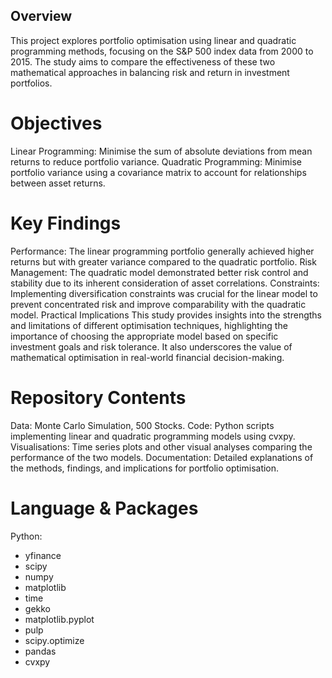 ## Overview
This project explores portfolio optimisation using linear and quadratic programming methods, focusing on the S&P 500 index data from 2000 to 2015. The study aims to compare the effectiveness of these two mathematical approaches in balancing risk and return in investment portfolios.

# Objectives
Linear Programming: Minimise the sum of absolute deviations from mean returns to reduce portfolio variance.
Quadratic Programming: Minimise portfolio variance using a covariance matrix to account for relationships between asset returns.
# Key Findings
Performance: The linear programming portfolio generally achieved higher returns but with greater variance compared to the quadratic portfolio.
Risk Management: The quadratic model demonstrated better risk control and stability due to its inherent consideration of asset correlations.
Constraints: Implementing diversification constraints was crucial for the linear model to prevent concentrated risk and improve comparability with the quadratic model.
Practical Implications
This study provides insights into the strengths and limitations of different optimisation techniques, highlighting the importance of choosing the appropriate model based on specific investment goals and risk tolerance. It also underscores the value of mathematical optimisation in real-world financial decision-making.

# Repository Contents
Data: Monte Carlo Simulation, 500 Stocks. 
Code: Python scripts implementing linear and quadratic programming models using cvxpy.
Visualisations: Time series plots and other visual analyses comparing the performance of the two models.
Documentation: Detailed explanations of the methods, findings, and implications for portfolio optimisation.

# Language & Packages

Python:
- yfinance
- scipy
- numpy
- matplotlib
- time
- gekko
- matplotlib.pyplot
- pulp
- scipy.optimize
- pandas
- cvxpy
